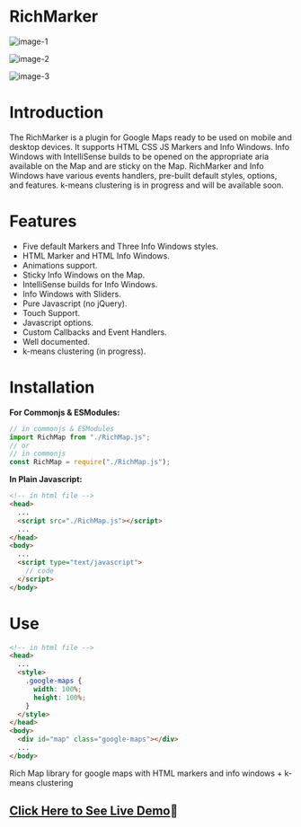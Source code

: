 # RichMarker

![image-1](https://user-images.githubusercontent.com/31973579/153803043-432b47d9-deea-4142-897a-039904e0ff6d.jpg)

![image-2](https://user-images.githubusercontent.com/31973579/153803073-4d1f2730-cbaa-4d24-a72f-567180890087.jpg)

![image-3](https://user-images.githubusercontent.com/31973579/153803080-d0b311bf-23c5-416a-9cd5-461affe8396c.jpg)

# Introduction
The RichMarker is a plugin for Google Maps ready to be used on mobile and desktop devices. It supports HTML CSS JS Markers and Info Windows. Info Windows with IntelliSense builds to be opened on the appropriate aria available on the Map and are sticky on the Map. RichMarker and Info Windows have various events handlers, pre-built default styles, options, and features. k-means clustering is in progress and will be available soon. 

# Features
- Five default Markers and Three Info Windows styles.
- HTML Marker and HTML Info Windows.
- Animations support.
- Sticky Info Windows on the Map.
- IntelliSense builds for Info Windows.
- Info Windows with Sliders.
- Pure Javascript (no jQuery).
- Touch Support.
- Javascript options.
- Custom Callbacks and Event Handlers.
- Well documented.
- k-means clustering (in progress).

# Installation

**For Commonjs & ESModules:**

```js
// in commonjs & ESModules
import RichMap from "./RichMap.js";
// or
// in commonjs
const RichMap = require("./RichMap.js");
```

**In Plain Javascript:**

```html
<!-- in html file -->
<head>
  ...
  <script src="./RichMap.js"></script>
  ...
</head>
<body>
  ...
  <script type="text/javascript">
    // code
  </script>
</body>
```

# Use

```html
<!-- in html file -->
<head>
  ...
  <style>
    .google-maps {
      width: 100%;
      height: 100%;
    }
  </style>
</head>
<body>
  <div id="map" class="google-maps"></div>
  ...
</body>
```


Rich Map library for google maps with HTML markers and info windows + k-means clustering



## [Click Here to See Live Demo](https://sllujaan.github.io/RichMarker/)🚀
